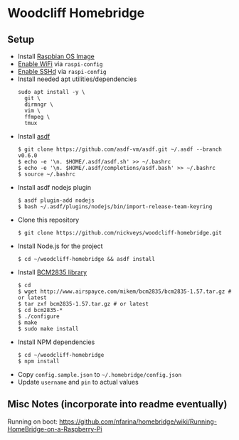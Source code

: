 # Woodcliff Homebridge

## Setup

* Install [Raspbian OS Image][raspbian-downloads]
* [Enable WiFi][raspbian-wifi] via `raspi-config`
* [Enable SSHd][raspbian-ssh] via `raspi-config`
* Install needed apt utilities/dependencies
  ```
  sudo apt install -y \
    git \
    dirmngr \
    vim \
    ffmpeg \
    tmux
  ```
* Install [asdf][asdf-vm]
  ```
  $ git clone https://github.com/asdf-vm/asdf.git ~/.asdf --branch v0.6.0
  $ echo -e '\n. $HOME/.asdf/asdf.sh' >> ~/.bashrc
  $ echo -e '\n. $HOME/.asdf/completions/asdf.bash' >> ~/.bashrc
  $ source ~/.bashrc
  ```
* Install asdf nodejs plugin
  ```
  $ asdf plugin-add nodejs
  $ bash ~/.asdf/plugins/nodejs/bin/import-release-team-keyring
  ```
* Clone this repository
  ```
  $ git clone https://github.com/nickveys/woodcliff-homebridge.git
  ```
* Install Node.js for the project
  ```
  $ cd ~/woodcliff-homebridge && asdf install
  ```
* Install [BCM2835 library][bcm2835-lib]
  ```
  $ cd
  $ wget http://www.airspayce.com/mikem/bcm2835/bcm2835-1.57.tar.gz # or latest
  $ tar zxf bcm2835-1.57.tar.gz # or latest
  $ cd bcm2835-*
  $ ./configure
  $ make
  $ sudo make install
  ```
* Install NPM dependencies
  ```
  $ cd ~/woodcliff-homebridge
  $ npm install
  ```
* Copy `config.sample.json` to `~/.homebridge/config.json`
* Update `username` and `pin` to actual values

## Misc Notes (incorporate into readme eventually)

Running on boot: https://github.com/nfarina/homebridge/wiki/Running-HomeBridge-on-a-Raspberry-Pi

[asdf-vm]: https://github.com/asdf-vm/asdf
[bcm2835-lib]: http://www.airspayce.com/mikem/bcm2835
[raspbian-downloads]: https://www.raspberrypi.org/downloads
[raspbian-ssh]: https://www.raspberrypi.org/documentation/remote-access/ssh
[raspbian-wifi]: https://www.raspberrypi.org/documentation/configuration/wireless/wireless-cli.md